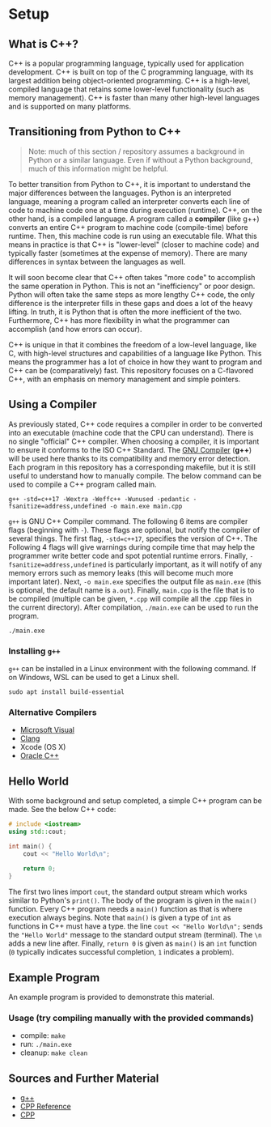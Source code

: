 # Setup

## What is C++?

C++ is a popular programming language, typically used for application development. C++ is built on top of the C programming language, with its largest addition being object-oriented programming. C++ is a high-level, compiled language that retains some lower-level functionality (such as memory management). C++ is faster than many other high-level languages and is supported on many platforms.

## Transitioning from Python to C++

> Note: much of this section / repository assumes a background in Python or a similar language. Even if without a Python background, much of this information might be helpful.

To better transition from Python to C++, it is important to understand the major differences between the languages. Python is an interpreted language, meaning a program called an interpreter converts each line of code to machine code one at a time during execution (runtime). C++, on the other hand, is a compiled language. A program called a **compiler** (like g++) converts an entire C++ program to machine code (compile-time) before runtime. Then, this machine code is run using an executable file. What this means in practice is that C++ is "lower-level" (closer to machine code) and typically faster (sometimes at the expense of memory). There are many differences in syntax between the languages as well.

It will soon become clear that C++ often takes "more code" to accomplish the same operation in Python. This is not an "inefficiency" or poor design. Python will often take the same steps as more lengthy C++ code, the only difference is the interpreter fills in these gaps and does a lot of the heavy lifting. In truth, it is Python that is often the more inefficient of the two. Furthermore, C++ has more flexibility in what the programmer can accomplish (and how errors can occur).

C++ is unique in that it combines the freedom of a low-level language, like C, with high-level structures and capabilities of a language like Python. This means the programmer has a lot of choice in how they want to program and C++ can be (comparatively) fast. This repository focuses on a C-flavored C++, with an emphasis on memory management and simple pointers.

## Using a Compiler

As previously stated, C++ code requires a compiler in order to be converted into an executable (machine code that the CPU can understand). There is no single "official" C++ compiler. When choosing a compiler, it is important to ensure it conforms to the ISO C++ Standard. The [GNU Compiler](https://gcc.gnu.org/) (**g++**) will be used here thanks to its compatibility and memory error detection. Each program in this repository has a corresponding makefile, but it is still useful to understand how to manually compile. The below command can be used to compile a C++ program called main.

```
g++ -std=c++17 -Wextra -Weffc++ -Wunused -pedantic -fsanitize=address,undefined -o main.exe main.cpp
```

`g++` is GNU C++ Compiler command. The following 6 items are compiler flags (beginning with `-`). These flags are optional, but notify the compiler of several things. The first flag, `-std=c++17`, specifies the version of C++. The Following 4 flags will give warnings during compile time that may help the programmer write better code and spot potential runtime errors. Finally, `-fsanitize=address,undefined` is particularly important, as it will notify of any memory errors such as memory leaks (this will become much more important later). Next, `-o main.exe` specifies the output file as `main.exe` (this is optional, the default name is `a.out`). Finally, `main.cpp` is the file that is to be compiled (multiple can be given, `*.cpp` will compile all the .cpp files in the current directory). After compilation, `./main.exe` can be used to run the program.

```
./main.exe
```

### Installing `g++`

`g++` can be installed in a Linux environment with the following command. If on Windows, WSL can be used to get a Linux shell.

```
sudo apt install build-essential
```

### Alternative Compilers

- [Microsoft Visual](https://visualstudio.microsoft.com/vs/features/cplusplus/)
- [Clang](https://clang.llvm.org/)
- Xcode (OS X)
- [Oracle C++](https://www.oracle.com/application-development/technologies/developerstudio.html)

## Hello World

With some background and setup completed, a simple C++ program can be made. See the below C++ code:

```C++
# include <iostream>
using std::cout;

int main() {
    cout << "Hello World\n";
    
    return 0;
}
```

The first two lines import `cout`, the standard output stream which works similar to Python's `print()`. The body of the program is given in the `main()` function. Every C++ program needs a `main()` function as that is where execution always begins. Note that `main()` is given a type of `int` as functions in C++ must have a type. the line `cout << "Hello World\n";` sends the `"Hello World"` message to the standard output stream (terminal). The `\n` adds a new line after. Finally, `return 0` is given as `main()` is an `int` function (`0` typically indicates successful completion, `1` indicates a problem).

## Example Program

An example program is provided to demonstrate this material.

### Usage (try compiling manually with the provided commands)
- compile: `make`
- run: `./main.exe`
- cleanup: `make clean`

## Sources and Further Material

- [g++](https://gcc.gnu.org/)
- [CPP Reference](https://en.cppreference.com/)
- [CPP](https://www.cplusplus.com/doc/)
